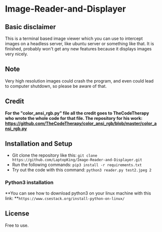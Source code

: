 # Image-Reader-and-Displayer
## Basic disclaimer

This is a terminal based image viewer which you can use to intercept images on a headless server, like ubuntu server or something like that. It is finished, probably won't get any new features because it displays images very nicely.

## Note

Very high resolution images could crash the program, and even could lead to computer shutdown, so please be aware of that.


## Credit

**For the "color_ansi_rgb.py" file all the credit goes to TheCodeTherapy who wrote the whole code for that file. The repository for his work: https://github.com/TheCodeTherapy/color_ansi_rgb/blob/master/color_ansi_rgb.py**

## Installation and Setup

- Git clone the repository like this: ```git clone https://github.com/LaptopKing/Image-Reader-and-Displayer.git```
- Run the following commands: ```pip3 install -r requirements.txt```
- Try out the code with this command: ```python3 reader.py test2.jpeg 2```

### Python3 installation
**You can see how to download python3 on your linux machine with this link: **```https://www.csestack.org/install-python-on-linux/```

## License

Free to use.
